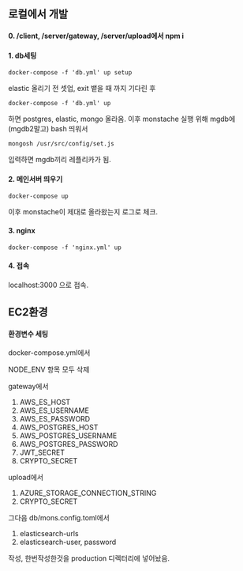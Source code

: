 ## 로컬에서 개발

#### 0. /client, /server/gateway, /server/upload에서 npm i

#### 1. db세팅

```
docker-compose -f 'db.yml' up setup
```

elastic 올리기 전 셋업, exit 뱉을 때 까지 기다린 후

```
docker-compose -f 'db.yml' up
```

하면 postgres, elastic, mongo 올라옴.
이후 monstache 실행 위해 mgdb에(mgdb2말고) bash 띄워서

```
mongosh /usr/src/config/set.js
```

입력하면 mgdb끼리 레플리카가 됨.

#### 2. 메인서버 띄우기

```
docker-compose up
```

이후 monstache이 제대로 올라왔는지 로그로 체크.

#### 3. nginx

```
docker-compose -f 'nginx.yml' up
```

#### 4. 접속

localhost:3000 으로 접속.

## EC2환경

#### 환경변수 세팅

docker-compose.yml에서

NODE_ENV 항목 모두 삭제

gateway에서

1. AWS_ES_HOST
2. AWS_ES_USERNAME
3. AWS_ES_PASSWORD
4. AWS_POSTGRES_HOST
5. AWS_POSTGRES_USERNAME
6. AWS_POSTGRES_PASSWORD
7. JWT_SECRET
8. CRYPTO_SECRET

upload에서

1. AZURE_STORAGE_CONNECTION_STRING
2. CRYPTO_SECRET

그다음 db/mons.config.toml에서

1. elasticsearch-urls
2. elasticsearch-user, password

작성, 한번작성한것을 production 디렉터리에 넣어놨음.
